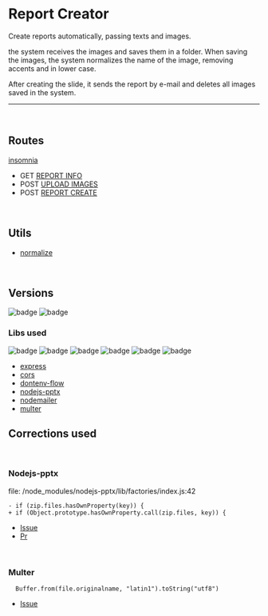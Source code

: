# Report Creator

Create reports automatically, passing texts and images.

the system receives the images and saves them in a folder. When saving the images, the system normalizes the name of the image, removing accents and in lower case.

After creating the slide, it sends the report by e-mail and deletes all images saved in the system.

---

<br />

## Routes

[insomnia](./docs/Insomnia.json)

- GET [REPORT INFO](./docs/report-info.md)
- POST [UPLOAD IMAGES](./docs/upload-images.md)
- POST [REPORT CREATE](./docs/report-create.md)

<br />

## Utils

- [normalize](https://developer.mozilla.org/en-US/docs/Web/JavaScript/Reference/Global_Objects/String/normalize)

<br />

## Versions

![badge](https://img.shields.io/badge/nodeJS-18.12.1-blue?logo=nodedotjs)
![badge](https://img.shields.io/badge/yarn-1.22.19-blue?logo=yarn)

### Libs used

![badge](https://img.shields.io/badge/express-4.18.2-blue?logo=express) ![badge](https://img.shields.io/badge/cors-2.8.5-blue) ![badge](https://img.shields.io/badge/dotenv--flow-3.2.0-blue?logo=dotenv) ![badge](https://img.shields.io/badge/nodejs--pptx-1.0.1-blue) ![badge](https://img.shields.io/badge/nodemailer-6.8.0-blue?logo=gmail) ![badge](https://img.shields.io/badge/multer-1.4.5--lts.1-blue)
<br />

- [express](https://www.npmjs.com/package/express)
- [cors](https://www.npmjs.com/package/cors)
- [dontenv-flow](https://www.npmjs.com/package/dotenv-flow)
- [nodejs-pptx](https://www.npmjs.com/package/nodejs-pptx)
- [nodemailer](https://nodemailer.com/)
- [multer](https://www.npmjs.com/package/multer)

## Corrections used

<br />

### Nodejs-pptx

file: /node_modules/nodejs-pptx/lib/factories/index.js:42

```
- if (zip.files.hasOwnProperty(key)) {
+ if (Object.prototype.hasOwnProperty.call(zip.files, key)) {
```

- [Issue](https://github.com/heavysixer/node-pptx/issues/83)
- [Pr](https://github.com/heavysixer/node-pptx/pull/91)

<br />

### Multer

```
  Buffer.from(file.originalname, "latin1").toString("utf8")
```

- [Issue](https://github.com/expressjs/multer/issues/836#issuecomment-1264338996)
